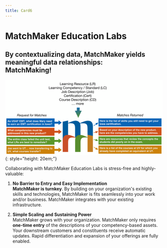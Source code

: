 ```yaml
---
title: Card6
---
```

# MatchMaker Education Labs  

## By contextualizing data, MatchMaker yields meaningful data relationships:<br/>**MatchMaking!**

![Alt Text for Sample Image](/mmassets/MM-Simple.svg){: style="height: 20em;"}

Collaborating with MatchMaker Education Labs is stress-free and highly-valuable:

1. **No Barrier to Entry and Easy Implementation**<br/>**MatchMaker is turnkey**. By building on your organization's existing skills and technologies, MatchMaker is fits seamlessly into your work and/or business. MatchMaker integrates with your existing infrastructure. 

2. **Simple Scaling and Sustaining Power**<br/>MatchMaker grows with your organization. MatchMaker only requires **one-time entry** of the descriptions of your competency-based assets. Your downstream customers and constituents receive automatic updates. Rapid differentiation and expansion of your offerings are fully enabled.
